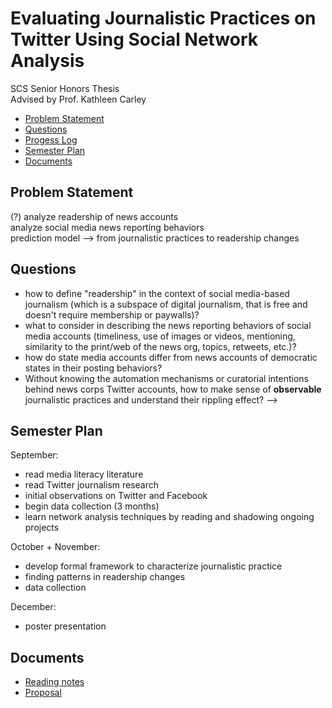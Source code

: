 # Evaluating Journalistic Practices on Twitter Using Social Network Analysis
SCS Senior Honors Thesis  
Advised by Prof. Kathleen Carley

- [Problem Statement](#problem-statement)
- [Questions](#questions)
- [Progess Log](/ProgressLog.md)
- [Semester Plan](#semester-plan)
- [Documents](#documents)

## Problem Statement
(?)
analyze readership of news accounts  
analyze social media news reporting behaviors  
prediction model --> from journalistic practices to readership changes  

## Questions
- how to define "readership" in the context of social media-based journalism (which is a subspace of digital journalism, that is free and doesn't require membership or paywalls)?
- what to consider in describing the news reporting behaviors of social media accounts (timeliness, use of images or videos, mentioning, similarity to the print/web of the news org, topics, retweets, etc.)?
- how do state media accounts differ from news accounts of democratic states in their posting behaviors?
- Without knowing the automation mechanisms or curatorial intentions behind news corps Twitter accounts, how to make sense of **observable** journalistic practices and understand their rippling effect? --> 

## Semester Plan
September:
- read media literacy literature
- read Twitter journalism research
- initial observations on Twitter and Facebook
- begin data collection (3 months)
- learn network analysis techniques by reading and shadowing ongoing projects

October + November:
- develop formal framework to characterize journalistic practice
- finding patterns in readership changes  
- data collection

December:
- poster presentation

## Documents
- [Reading notes](/Literature)
- [Proposal](/Joyce%20Wang%20thesis%20proposal.pdf)
